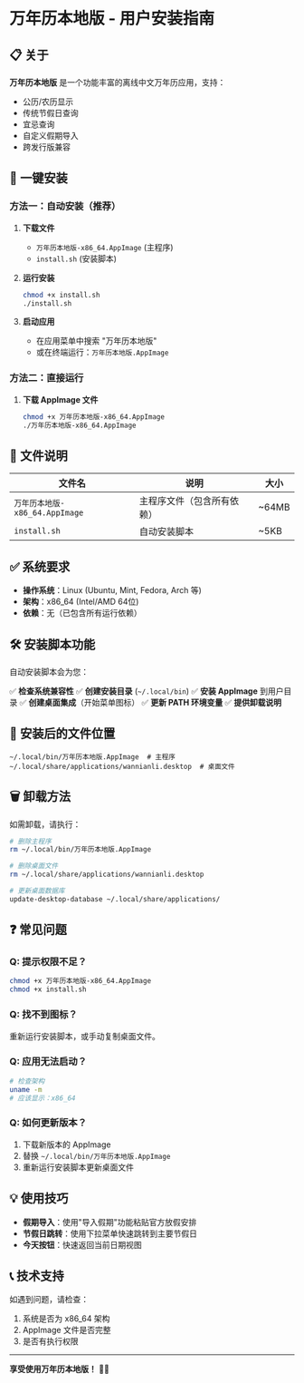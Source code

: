 # 万年历本地版 - 用户安装指南

## 📋 关于

**万年历本地版** 是一个功能丰富的离线中文万年历应用，支持：
- 公历/农历显示
- 传统节假日查询
- 宜忌查询
- 自定义假期导入
- 跨发行版兼容

## 🚀 一键安装

### 方法一：自动安装（推荐）

1. **下载文件**
   - `万年历本地版-x86_64.AppImage` (主程序)
   - `install.sh` (安装脚本)

2. **运行安装**
   ```bash
   chmod +x install.sh
   ./install.sh
   ```

3. **启动应用**
   - 在应用菜单中搜索 "万年历本地版"
   - 或在终端运行：`万年历本地版.AppImage`

### 方法二：直接运行

1. **下载 AppImage 文件**
   ```bash
   chmod +x 万年历本地版-x86_64.AppImage
   ./万年历本地版-x86_64.AppImage
   ```

## 📁 文件说明

| 文件名 | 说明 | 大小 |
|--------|------|------|
| `万年历本地版-x86_64.AppImage` | 主程序文件（包含所有依赖） | ~64MB |
| `install.sh` | 自动安装脚本 | ~5KB |

## ✅ 系统要求

- **操作系统**：Linux (Ubuntu, Mint, Fedora, Arch 等)
- **架构**：x86_64 (Intel/AMD 64位)
- **依赖**：无（已包含所有运行依赖）

## 🛠️ 安装脚本功能

自动安装脚本会为您：

✅ **检查系统兼容性**
✅ **创建安装目录** (`~/.local/bin`)
✅ **安装 AppImage** 到用户目录
✅ **创建桌面集成**（开始菜单图标）
✅ **更新 PATH 环境变量**
✅ **提供卸载说明**

## 🎯 安装后的文件位置

```
~/.local/bin/万年历本地版.AppImage  # 主程序
~/.local/share/applications/wannianli.desktop  # 桌面文件
```

## 🗑️ 卸载方法

如需卸载，请执行：

```bash
# 删除主程序
rm ~/.local/bin/万年历本地版.AppImage

# 删除桌面文件
rm ~/.local/share/applications/wannianli.desktop

# 更新桌面数据库
update-desktop-database ~/.local/share/applications/
```

## ❓ 常见问题

### Q: 提示权限不足？
```bash
chmod +x 万年历本地版-x86_64.AppImage
chmod +x install.sh
```

### Q: 找不到图标？
重新运行安装脚本，或手动复制桌面文件。

### Q: 应用无法启动？
```bash
# 检查架构
uname -m
# 应该显示：x86_64
```

### Q: 如何更新版本？
1. 下载新版本的 AppImage
2. 替换 `~/.local/bin/万年历本地版.AppImage`
3. 重新运行安装脚本更新桌面文件

## 💡 使用技巧

- **假期导入**：使用"导入假期"功能粘贴官方放假安排
- **节假日跳转**：使用下拉菜单快速跳转到主要节假日
- **今天按钮**：快速返回当前日期视图

## 📞 技术支持

如遇到问题，请检查：
1. 系统是否为 x86_64 架构
2. AppImage 文件是否完整
3. 是否有执行权限

---

**享受使用万年历本地版！** 🌙📅